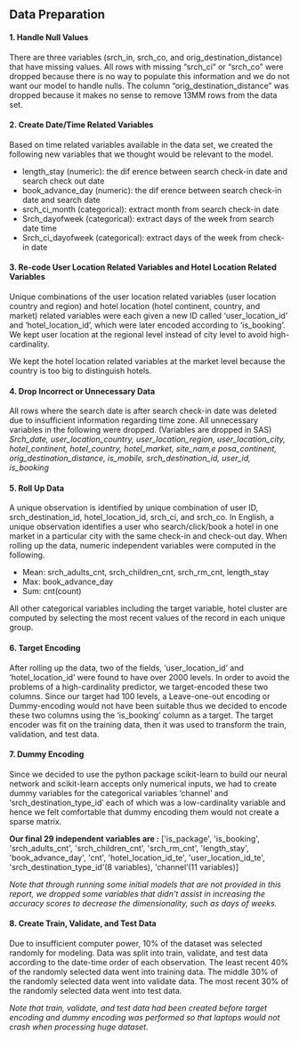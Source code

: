 ## Data Preparation


#### 1. Handle Null Values

There are three variables (srch_in, srch_co, and orig_destination_distance) that have missing values. 
All rows with missing “srch_ci” or “srch_co” were dropped because there is no way to populate this information and we do not
want our model to handle nulls. The column “orig_destination_distance” was dropped because it makes no sense to
remove 13MM rows from the data set.

#### 2. Create Date/Time Related Variables
Based on time related variables available in the data set, we created the following new variables that we thought
would be relevant to the model.
- length_stay (numeric): the dif erence between search check-in date and search check out date
- book_advance_day (numeric): the dif erence between search check-in date and search date
- srch_ci_month (categorical): extract month from search check-in date
- Srch_dayofweek (categorical): extract days of the week from search date time
- Srch_ci_dayofweek (categorical): extract days of the week from check-in date

#### 3. Re-code User Location Related Variables and Hotel Location Related Variables
Unique combinations of the user location related variables (user location country and region) and hotel location
(hotel continent, country, and market) related variables were each given a new ID called ‘user_location_id’ and
‘hotel_location_id’, which were later encoded according to ‘is_booking’. We kept user location at the regional level
instead of city level to avoid high-cardinality. 

We kept the hotel location related variables at the market level because the country is too big to distinguish hotels.

#### 4. Drop Incorrect or Unnecessary Data
All rows where the search date is after search check-in date was deleted due to insufficient information regarding
time zone.
All unnecessary variables in the following were dropped. (Variables are dropped in SAS)
*Srch_date, user_location_country, user_location_region, user_location_city, hotel_continent,
hotel_country, hotel_market, site_nam,e posa_continent, orig_destination_distance, is_mobile,
srch_destination_id, user_id, is_booking*

#### 5. Roll Up Data
A unique observation is identified by unique combination of user ID, srch_destination_id, hotel_location_id,
srch_ci, and srch_co. In English, a unique observation identifies a user who search/click/book a hotel in one market
in a particular city with the same check-in and check-out day.
When rolling up the data, numeric independent variables were computed in the following.

- Mean: srch_adults_cnt, srch_children_cnt, srch_rm_cnt, length_stay
- Max: book_advance_day
- Sum: cnt(count)

All other categorical variables including the target variable, hotel cluster are computed by selecting the most recent
values of the record in each unique group.

#### 6. Target Encoding
After rolling up the data, two of the fields, ‘user_location_id’ and ‘hotel_location_id’ were found to have over 2000
levels. In order to avoid the problems of a high-cardinality predictor, we target-encoded these two columns. Since
our target had 100 levels, a Leave-one-out encoding or Dummy-encoding would not have been suitable thus we
decided to encode these two columns using the ‘is_booking’ column as a target. The target encoder was fit on the
training data, then it was used to transform the train, validation, and test data.

#### 7. Dummy Encoding
Since we decided to use the python package scikit-learn to build our neural network and scikit-learn accepts only
numerical inputs, we had to create dummy variables for the categorical variables ‘channel’ and
‘srch_destination_type_id’ each of which was a low-cardinality variable and hence we felt comfortable that dummy
encoding them would not create a sparse matrix.

**Our final 29 independent variables are :**
['is_package', 'is_booking', 'srch_adults_cnt', 'srch_children_cnt', 'srch_rm_cnt', 'length_stay', 'book_advance_day',
'cnt', 'hotel_location_id_te', 'user_location_id_te', 'srch_destination_type_id'(8 variables), 'channel’(11 variables)]

*Note that through running some initial models that are not provided in this report, we dropped some variables that
didn’t assist in increasing the accuracy scores to decrease the dimensionality, such as days of weeks.*

#### 8. Create Train, Validate, and Test Data
Due to insufficient computer power, 10% of the dataset was selected randomly for modeling. Data was split into
train, validate, and test data according to the date-time order of each observation. The least recent 40% of the
randomly selected data went into training data. The middle 30% of the randomly selected data went into validate
data. The most recent 30% of the randomly selected data went into test data.

*Note that train, validate, and test data had been created before target encoding and dummy encoding was performed so that laptops would not crash when processing huge dataset.*
